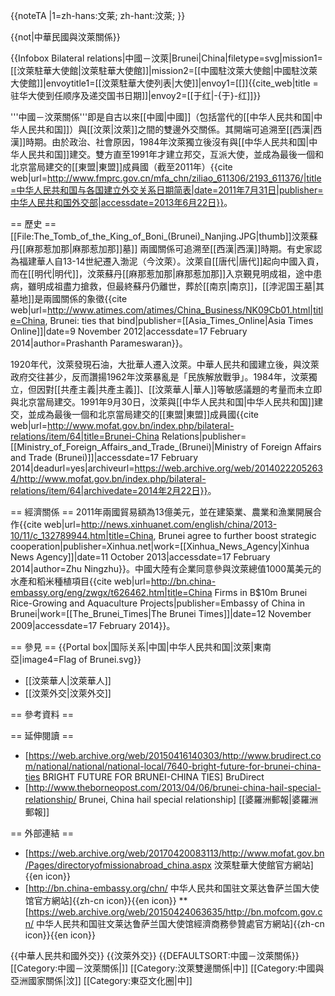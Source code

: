 {{noteTA
|1=zh-hans:文莱; zh-hant:汶萊;
}}

{{not|中華民國與汶萊關係}}

{{Infobox Bilateral relations|中國－汶萊|Brunei|China|filetype=svg|mission1=[[汶萊駐華大使館|汶萊駐華大使館]]|mission2=[[中國駐汶萊大使館|中國駐汶萊大使館]]|envoytitle1=[[汶萊駐華大使列表|大使]]|envoy1=[[]]<ref>{{cite_web|title = 驻华大使到任顺序及递交国书日期]]|envoy2=[[于红|-{于}-红]]}}

'''中國－汶萊關係'''即是自古以來[[中國|中國]]（包括當代的[[中华人民共和国|中华人民共和国]]）與[[汶萊|汶萊]]之間的雙邊外交關係。其開端可追溯至[[西漢|西漢]]時期。由於政治、社會原因，1984年汶萊獨立後沒有與[[中华人民共和国|中华人民共和国]]建交。雙方直至1991年才建立邦交，互派大使，並成為最後一個和北京當局建交的[[東盟|東盟]]成員國（截至2011年）<ref>{{cite web|url=http://www.fmprc.gov.cn/mfa_chn/ziliao_611306/2193_611376/|title=中华人民共和国与各国建立外交关系日期简表|date=2011年7月31日|publisher=中华人民共和国外交部|accessdate=2013年6月22日}}</ref>。

== 歷史 ==
[[File:The_Tomb_of_the_King_of_Boni_(Brunei)_Nanjing.JPG|thumb]]汶萊蘇丹[[麻那惹加那|麻那惹加那]]墓]]
兩國關係可追溯至[[西漢|西漢]]時期。有史家認為福建華人自13-14世紀遷入渤泥（今汶萊）。汶萊自[[唐代|唐代]]起向中國入貢，而在[[明代|明代]]，汶萊蘇丹[[麻那惹加那|麻那惹加那]]入京覲見明成祖，途中患病，雖明成祖盡力搶救，但最終蘇丹仍離世，葬於[[南京|南京]]，[[浡泥国王墓|其墓地]]是兩國關係的象徵<ref name="at">{{cite web|url=http://www.atimes.com/atimes/China_Business/NK09Cb01.html|title=China, Brunei: ties that bind|publisher=[[Asia_Times_Online|Asia Times Online]]|date=9 November 2012|accessdate=17 February 2014|author=Prashanth Parameswaran}}</ref>。

1920年代，汶萊發現石油，大批華人遷入汶萊。中華人民共和國建立後，與汶萊政府交往甚少，反而讚揚1962年汶萊暴亂是「民族解放戰爭」。1984年，汶萊獨立，但因對[[共產主義|共產主義]]、[[汶萊華人|華人]]等敏感議題的考量而未立即與北京當局建交<ref name="at"/>。1991年9月30日，汶萊與[[中华人民共和国|中华人民共和国]]建交，並成為最後一個和北京當局建交的[[東盟|東盟]]成員國<ref name="bc">{{cite web|url=http://www.mofat.gov.bn/index.php/bilateral-relations/item/64|title=Brunei-China Relations|publisher=[[Ministry_of_Foreign_Affairs_and_Trade_(Brunei)|Ministry of Foreign Affairs and Trade (Brunei)]]|accessdate=17 February 2014|deadurl=yes|archiveurl=https://web.archive.org/web/20140222052634/http://www.mofat.gov.bn/index.php/bilateral-relations/item/64|archivedate=2014年2月22日}}</ref>。

== 經濟關係 ==
2011年兩國貿易額為13億美元<ref name="at"/>，並在建築業、農業和漁業開展合作<ref>{{cite web|url=http://news.xinhuanet.com/english/china/2013-10/11/c_132789944.htm|title=China, Brunei agree to further boost strategic cooperation|publisher=Xinhua.net|work=[[Xinhua_News_Agency|Xinhua News Agency]]|date=11 October 2013|accessdate=17 February 2014|author=Zhu Ningzhu}}</ref>。中國大陸有企業同意參與汶萊總值1000萬美元的水產和稻米種植項目<ref>{{cite web|url=http://bn.china-embassy.org/eng/zwgx/t626462.htm|title=China Firms in B$10m Brunei Rice-Growing and Aquaculture Projects|publisher=Embassy of China in Brunei|work=[[The_Brunei_Times|The Brunei Times]]|date=12 November 2009|accessdate=17 February 2014}}</ref>。

== 參見 ==
{{Portal box|国际关系|中国|中华人民共和国|汶萊|東南亞|image4=Flag of Brunei.svg}}
* [[汶萊華人|汶萊華人]]
* [[汶萊外交|汶萊外交]]

== 參考資料 ==
<references/>

== 延伸閱讀 ==
* [https://web.archive.org/web/20150416140303/http://www.brudirect.com/national/national/national-local/7640-bright-future-for-brunei-china-ties BRIGHT FUTURE FOR BRUNEI-CHINA TIES] BruDirect
* [http://www.theborneopost.com/2013/04/06/brunei-china-hail-special-relationship/ Brunei, China hail special relationship] [[婆羅洲郵報|婆羅洲郵報]]

== 外部連結 ==
* [https://web.archive.org/web/20170420083113/http://www.mofat.gov.bn/Pages/directoryofmissionabroad_china.aspx 汶萊駐華大使館官方網站]{{en icon}}
* [http://bn.china-embassy.org/chn/ 中华人民共和国驻文莱达鲁萨兰国大使馆官方網站]{{zh-cn icon}}{{en icon}}
** [https://web.archive.org/web/20150424063635/http://bn.mofcom.gov.cn/ 中华人民共和国驻文莱达鲁萨兰国大使馆經濟商務參贊處官方網站]{{zh-cn icon}}{{en icon}}

{{中華人民共和國外交}}
{{汶萊外交}}
{{DEFAULTSORT:中國－汶萊關係}}
[[Category:中國－汶萊關係|]]
[[Category:汶萊雙邊關係|中]]
[[Category:中國與亞洲國家關係|汶]]
[[Category:東亞文化圈|中]]